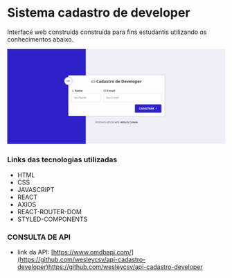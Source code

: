 # Sistema cadastro de developer
Interface web construida construida para fins estudantis utilizando os conhecimentos abaixo.

![enter image description here](https://github.com/wesleycsv/cadastro-developer/blob/master/print.png?raw=true)

### Links das tecnologias utilizadas
* HTML
* CSS
* JAVASCRIPT
* REACT
* AXIOS
* REACT-ROUTER-DOM
* STYLED-COMPONENTS
  
### CONSULTA DE API
*   link da API: [https://www.omdbapi.com/](https://github.com/wesleycsv/api-cadastro-developer)https://github.com/wesleycsv/api-cadastro-developer



